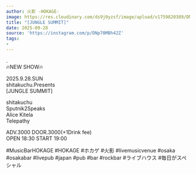 ```yaml
---
author: 火影 -HOKAGE-
image: https://res.cloudinary.com/ds9j0yzsf/image/upload/v1759820389/DNp70MBh42Z.jpg
title: "[JUNGLE SUMMIT]"
date: 2025-09-28
source: 'https://instagram.com/p/DNp70MBh42Z'
tags:
- 
---
```

.<br>
🔥NEW SHOW🔥

2025.9.28.SUN<br>
shitakuchu.Presents<br>
[JUNGLE SUMMIT]

shitakuchu<br>
Sputnik2Speaks<br>
Alice Kitela<br>
Telepathy

ADV.3000 DOOR.3000(+1Drink fee)<br>
OPEN 18:30 START 19:00

#MusicBarHOKAGE #HOKAGE #ホカゲ #火影 #livemusicvenue #osaka #osakabar #livepub #japan #pub #bar #rockbar #ライブハウス #毎日がスペシャル